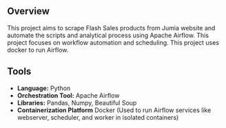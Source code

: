 ## Overview

This project aims to scrape Flash Sales products from Jumia website and automate the scripts and analytical process using Apache Airflow. This project focuses on workflow automation and scheduling. This project uses docker to run Airflow.

## Tools

* **Language:** Python
* **Orchestration Tool:** Apache Airflow
* **Libraries:** Pandas, Numpy, Beautiful Soup
* **Containerization Platform** Docker (Used to run Airflow services like webserver, scheduler, and worker in isolated containers)
  
